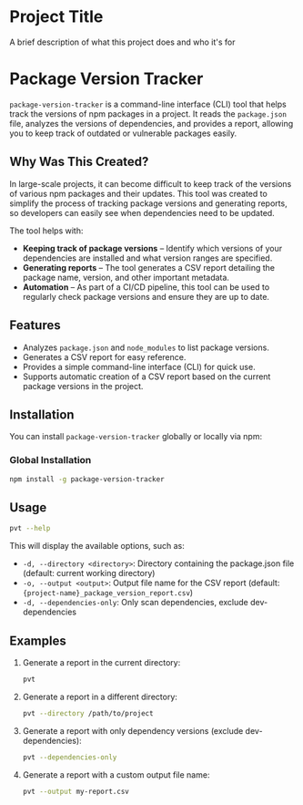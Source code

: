 
# Project Title

A brief description of what this project does and who it's for

# Package Version Tracker

`package-version-tracker` is a command-line interface (CLI) tool that helps track the versions of npm packages in a project. It reads the `package.json` file, analyzes the versions of dependencies, and provides a report, allowing you to keep track of outdated or vulnerable packages easily.

## Why Was This Created?

In large-scale projects, it can become difficult to keep track of the versions of various npm packages and their updates. This tool was created to simplify the process of tracking package versions and generating reports, so developers can easily see when dependencies need to be updated.

The tool helps with:
- **Keeping track of package versions** – Identify which versions of your dependencies are installed and what version ranges are specified.
- **Generating reports** – The tool generates a CSV report detailing the package name, version, and other important metadata.
- **Automation** – As part of a CI/CD pipeline, this tool can be used to regularly check package versions and ensure they are up to date.

## Features

- Analyzes `package.json` and `node_modules` to list package versions.
- Generates a CSV report for easy reference.
- Provides a simple command-line interface (CLI) for quick use.
- Supports automatic creation of a CSV report based on the current package versions in the project.

## Installation

You can install `package-version-tracker` globally or locally via npm:

### Global Installation
```bash
npm install -g package-version-tracker
```
## Usage

   ```bash
   pvt --help
   ```

   This will display the available options, such as:

   - `-d, --directory <directory>`: Directory containing the package.json file (default: current working directory)
   - `-o, --output <output>`: Output file name for the CSV report (default: `{project-name}_package_version_report.csv`)
   - `-d, --dependencies-only`: Only scan dependencies, exclude dev-dependencies

   ## Examples

   1. Generate a report in the current directory:
      ```bash
      pvt
      ```

   2. Generate a report in a different directory:
      ```bash
      pvt --directory /path/to/project
      ```

   3. Generate a report with only dependency versions (exclude dev-dependencies):
      ```bash
      pvt --dependencies-only
      ```

   4. Generate a report with a custom output file name:
      ```bash
      pvt --output my-report.csv
      ```